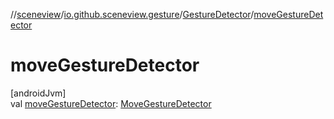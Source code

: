 //[sceneview](../../../index.md)/[io.github.sceneview.gesture](../index.md)/[GestureDetector](index.md)/[moveGestureDetector](move-gesture-detector.md)

# moveGestureDetector

[androidJvm]\
val [moveGestureDetector](move-gesture-detector.md): [MoveGestureDetector](../-move-gesture-detector/index.md)
